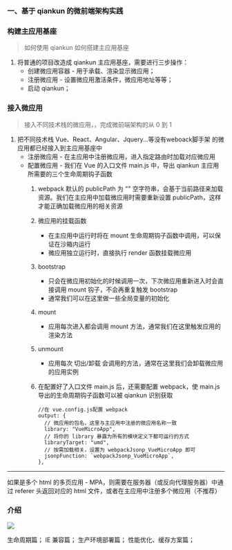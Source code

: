 ### 一、基于 qiankun 的微前端架构实践

### 构建主应用基座
>如何使用 qiankun 如何搭建主应用基座

1. 将普通的项目改造成 qiankun 主应用基座，需要进行三步操作：
    - 创建微应用容器 - 用于承载、渲染显示微应用；
    - 注册微应用 - 设置微应用激活条件，微应用地址等等；
    - 启动 qiankun；

### 接入微应用
>接入不同技术栈的微应用，，完成微前端架构的从 0 到 1

1. 把不同技术栈 Vue、React、Angular、Jquery...等没有weboack脚手架 的微应用都已经接入到主应用基座中
    - 注册微应用 - 在主应用中注册微应用，进入指定路由时加载对应微应用
    - 配置微应用 - 我们在 Vue 的入口文件 main.js 中，导出 qiankun 主应用所需要的三个生命周期钩子函数
      1. webpack 默认的 publicPath 为 "" 空字符串，会基于当前路径来加载资源。我们在主应用中加载微应用时需要重新设置 publicPath，这样才能正确加载微应用的相关资源
      1. 微应用的挂载函数
          - 在主应用中运行时将在 mount 生命周期钩子函数中调用，可以保证在沙箱内运行
          - 微应用独立运行时，直接执行 render 函数挂载微应用
      1. bootstrap
          - 只会在微应用初始化的时候调用一次，下次微应用重新进入时会直接调用 mount 钩子，不会再重复触发 bootstrap
          - 通常我们可以在这里做一些全局变量的初始化
      1. mount
          - 应用每次进入都会调用 mount 方法，通常我们在这里触发应用的渲染方法
      1. unmount
          - 应用每次 切出/卸载 会调用的方法，通常在这里我们会卸载微应用的应用实例

      1. 在配置好了入口文件 main.js 后，还需要配置 webpack，使 main.js 导出的生命周期钩子函数可以被 qiankun 识别获取
          ```
          //在 vue.config.js配置 webpack
          output: {
            // 微应用的包名，这里与主应用中注册的微应用名称一致
            library: "VueMicroApp",
            // 将你的 library 暴露为所有的模块定义下都可运行的方式
            libraryTarget: "umd",
            // 按需加载相关，设置为 webpackJsonp_VueMicroApp 即可
            jsonpFunction: `webpackJsonp_VueMicroApp`,
          },
          ```
----
如果是多个 html 的多页应用 - MPA，则需要在服务器（或反向代理服务器）中通过 referer 头返回对应的 html 文件，或者在主应用中注册多个微应用（不推荐）

### 介绍
![](https://p1-jj.byteimg.com/tos-cn-i-t2oaga2asx/gold-user-assets/2020/5/8/171f3c48e142a180~tplv-t2oaga2asx-jj-mark:3024:0:0:0:q75.png)

生命周期篇；
IE 兼容篇；
生产环境部署篇；
性能优化、缓存方案篇；


